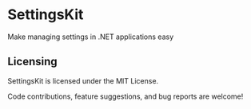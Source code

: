 # SettingsKit
Make managing settings in .NET applications easy

## Licensing

SettingsKit is licensed under the MIT License. 

Code contributions, feature suggestions, and bug reports are welcome!


